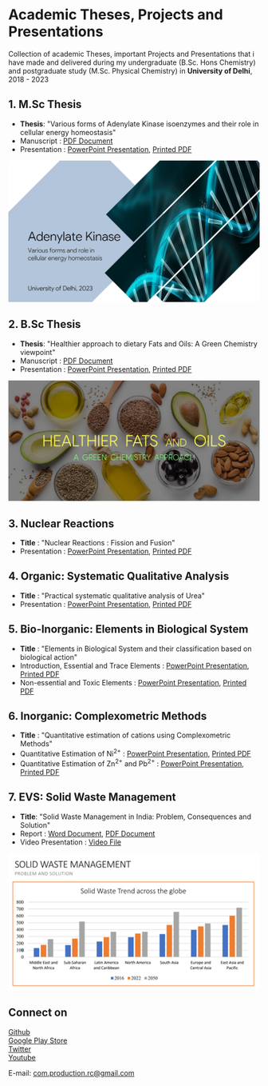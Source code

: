 # Academic Theses, Projects and Presentations

Collection of academic Theses, important Projects and Presentations that i have made and delivered during my undergraduate (B.Sc. Hons Chemistry) and postgraduate study (M.Sc. Physical Chemistry) in **University of Delhi**, 2018 - 2023

## 1. M.Sc Thesis
* **Thesis**: "Various forms of Adenylate Kinase isoenzymes and their role in cellular energy homeostasis"
* Manuscript : [PDF Document](1.%20M.Sc%20Thesis%20-%20Adenylate%20Kinase%20Isoenzymes/Article%20-%20Adenylate%20Kinase%20Isoenzymes%20and%20Cellular%20Energy%20Homeostasis.pdf)
* Presentation : [PowerPoint Presentation](1.%20M.Sc%20Thesis%20-%20Adenylate%20Kinase%20Isoenzymes/Presentation-%20Adenylate%20Kinase%20Isoenzymes%20and%20Cellular%20Energy%20Homeostasis.pptx), [Printed PDF](1.%20M.Sc%20Thesis%20-%20Adenylate%20Kinase%20Isoenzymes/Presentation%20Print%20-%20Adenylate%20Kinase%20Isoenzymes%20and%20Cellular%20Energy%20Homeostasis.pdf)

<p align="center">
    <img src="1. M.Sc Thesis - Adenylate Kinase Isoenzymes/cover.png" width="700" />
</p>

## 2. B.Sc Thesis
* **Thesis**: "Healthier approach to dietary Fats and Oils: A Green Chemistry viewpoint"
* Manuscript : [PDF Document](2.%20B.Sc%20Thesis%20-%20Healthier%20approach%20to%20dietary%20Fats/Article%20-%20Healthier%20approach%20to%20dietary%20Fats.pdf)
* Presentation : [PowerPoint Presentation](2.%20B.Sc%20Thesis%20-%20Healthier%20approach%20to%20dietary%20Fats/Presentation%20-%20Healthier%20approach%20to%20dietary%20Fats.pptx), [Printed PDF](2.%20B.Sc%20Thesis%20-%20Healthier%20approach%20to%20dietary%20Fats/Presentation%20Print%20-%20Healthier%20approach%20to%20dietary%20Fats.pdf)

<p align="center">
    <img src="2. B.Sc Thesis - Healthier approach to dietary Fats/cover.png" width="700" />
</p>

## 3. Nuclear Reactions
* **Title** : "Nuclear Reactions : Fission and Fusion" 
* Presentation : [PowerPoint Presentation](3.%20Nuclear%20Reactions/Presentation%20-%20Nuclear%20Reactions.pptx), [Printed PDF](3.%20Nuclear%20Reactions/Presentation%20Print%20-%20Nuclear%20Reactions.pdf)

## 4. Organic: Systematic Qualitative Analysis
* **Title** : "Practical systematic qualitative analysis of Urea"
* Presentation : [PowerPoint Presentation](4.%20Organic%20-%20Systematic%20Qualitative%20Analysis/Presentation%20-%20Systematic%20Qualitative%20Analysis%20(Urea).pptx), [Printed PDF](4.%20Organic%20-%20Systematic%20Qualitative%20Analysis/Presentation%20Print%20-%20Systematic%20Qualitative%20Analysis%20(Urea).pdf)

## 5. Bio-Inorganic: Elements in Biological System 
* **Title** : "Elements in Biological System and their classification based on biological action"
* Introduction, Essential and Trace Elements : [PowerPoint Presentation](5.%20Bioinorganic%20-%20Elements%20in%20Biologocal%20Systems/Presentation%20-%20Elements%20in%20Biological%20Systems.pptx), [Printed PDF](5.%20Bioinorganic%20-%20Elements%20in%20Biologocal%20Systems/Presentation%20Print%20-%20Elements%20in%20Biological%20Systems.pdf)
* Non-essential and Toxic Elements : [PowerPoint Presentation](5.%20Bioinorganic%20-%20Elements%20in%20Biologocal%20Systems/Presenation%20-%20Non-Essential%20and%20Toxic%20Elements.pptx), [Printed PDF](5.%20Bioinorganic%20-%20Elements%20in%20Biologocal%20Systems/Presenation%20Print%20-%20Non-Essential%20and%20Toxic%20Elements.pdf)

## 6. Inorganic: Complexometric Methods
* **Title** : "Quantitative estimation of cations using Complexometric Methods"
* Quantitative Estimation of Ni<sup>2+</sup> : [PowerPoint Presentation](6.%20Inorganic%20-%20Complexometric%20estimation%20of%20cations/Presentation%20-%20Estimation%20of%20Ni+2.pptx), [Printed PDF](6.%20Inorganic%20-%20Complexometric%20estimation%20of%20cations/Presentation%20Print%20-%20Estimation%20of%20Ni+2.pdf)
* Quantitative Estimation of Zn<sup>2+</sup> and Pb<sup>2+</sup> : [PowerPoint Presentation](6.%20Inorganic%20-%20Complexometric%20estimation%20of%20cations/Presenattion%20-%20Estimation%20of%20Zn+2%20and%20Pb+2.pptx), [Printed PDF](6.%20Inorganic%20-%20Complexometric%20estimation%20of%20cations/Presentation%20Print%20-%20Estimation%20of%20Zn+2%20and%20Pb+2.pdf)

## 7. EVS: Solid Waste Management
* **Title**: "Solid Waste Management in India: Problem, Consequences and Solution"
* Report : [Word Document](7.%20EVS%20-%20Solid%20Waste%20Management/Report%20-%20Solid%20Waste%20Management.docx), [PDF Document](7.%20EVS%20-%20Solid%20Waste%20Management/Report%20Print%20-%20Solid%20Waste%20Management.pdf)
* Video Presentation : [Video File](7.%20EVS%20-%20Solid%20Waste%20Management/Video%20Presentation-%20Solid%20Waste%20Management.mp4)

<p align="center">
    <img src="7. EVS - Solid Waste Management/Stats.png" width="700" />
</p>

## Connect on
[Github](https://github.com/ChauhanRohan-RC/)  
[Google Play Store](https://play.google.com/store/apps/dev?id=7315303590538030232)  
[Twitter](https://twitter.com/0rc_studio)  
[Youtube](https://www.youtube.com/channel/UCmyvutGWtyBRva_jrZfyORA)  

E-mail: com.production.rc@gmail.com